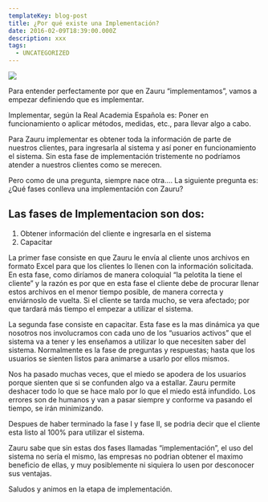 ```yaml
---
templateKey: blog-post
title: ¿Por qué existe una Implementación?
date: 2016-02-09T18:39:00.000Z
description: xxx
tags:
  - UNCATEGORIZED
---
```

![](/img/implementacion.jpg)



Para entender perfectamente por que en Zauru “implementamos”, vamos a empezar definiendo que es implementar.

Implementar, según la Real Academia Española es: Poner en funcionamiento o aplicar métodos, medidas, etc., para llevar algo a cabo.

Para Zauru implementar es obtener toda la información de parte de nuestros clientes, para ingresarla al sistema y así poner en funcionamiento el sistema. Sin esta fase de implementación tristemente no podríamos atender a nuestros clientes como se merecen.

Pero como de una pregunta, siempre nace otra…. La siguiente pregunta es: ¿Qué fases conlleva una implementación con Zauru?

## Las fases de Implementacion son dos:

1. Obtener información del cliente e ingresarla en el sistema
2. Capacitar

La primer fase consiste en que Zauru le envía al cliente unos archivos en formato Excel para que los clientes lo llenen con la información solicitada. En esta fase, como diríamos de manera coloquial “la pelotita la tiene el cliente” y la razón es por que en esta fase el cliente debe de procurar llenar estos archivos en el menor tiempo posible, de manera correcta y enviárnoslo de vuelta. Si el cliente se tarda mucho, se vera afectado; por que tardará más tiempo el empezar a utilizar el sistema.

La segunda fase consiste en capacitar. Esta fase es la mas dinámica ya que nosotros nos involucramos con cada uno de los “usuarios activos” que el sistema va a tener y les enseñamos a utilizar lo que necesiten saber del sistema. Normalmente es la fase de preguntas y respuestas; hasta que los usuarios se sienten listos para animarse a usarlo por ellos mismos.

Nos ha pasado muchas veces, que el miedo se apodera de los usuarios porque sienten que si se confunden algo va a estallar. Zauru permite deshacer todo lo que se hace malo por lo que el miedo está infundido. Los errores son de humanos y van a pasar siempre y conforme va pasando el tiempo, se irán minimizando.

Despues de haber terminado la fase I y fase II, se podria decir que el cliente esta listo al 100% para utilizar el sistema.

Zauru sabe que sin estas dos fases llamadas “implementación”, el uso del sistema no sería el mismo, las empresas no podrian obtener el maximo beneficio de ellas, y muy posiblemente ni siquiera lo usen por desconocer sus ventajas.

Saludos y animos en la etapa de implementación.
